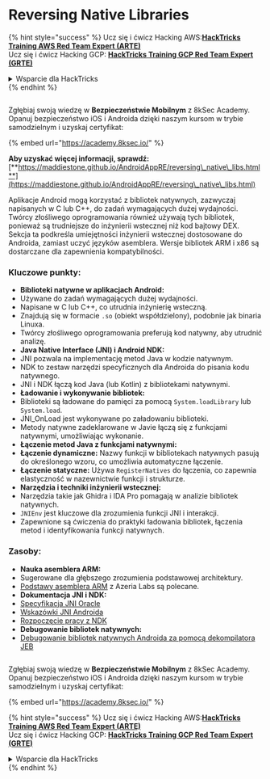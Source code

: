 # Reversing Native Libraries

{% hint style="success" %}
Ucz się i ćwicz Hacking AWS:<img src="/.gitbook/assets/arte.png" alt="" data-size="line">[**HackTricks Training AWS Red Team Expert (ARTE)**](https://training.hacktricks.xyz/courses/arte)<img src="/.gitbook/assets/arte.png" alt="" data-size="line">\
Ucz się i ćwicz Hacking GCP: <img src="/.gitbook/assets/grte.png" alt="" data-size="line">[**HackTricks Training GCP Red Team Expert (GRTE)**<img src="/.gitbook/assets/grte.png" alt="" data-size="line">](https://training.hacktricks.xyz/courses/grte)

<details>

<summary>Wsparcie dla HackTricks</summary>

* Sprawdź [**plany subskrypcyjne**](https://github.com/sponsors/carlospolop)!
* **Dołącz do** 💬 [**grupy Discord**](https://discord.gg/hRep4RUj7f) lub [**grupy telegram**](https://t.me/peass) lub **śledź** nas na **Twitterze** 🐦 [**@hacktricks\_live**](https://twitter.com/hacktricks\_live)**.**
* **Podziel się sztuczkami hackingowymi, przesyłając PR-y do** [**HackTricks**](https://github.com/carlospolop/hacktricks) i [**HackTricks Cloud**](https://github.com/carlospolop/hacktricks-cloud) repozytoriów github.

</details>
{% endhint %}

<figure><img src="/.gitbook/assets/image (2).png" alt=""><figcaption></figcaption></figure>

Zgłębiaj swoją wiedzę w **Bezpieczeństwie Mobilnym** z 8kSec Academy. Opanuj bezpieczeństwo iOS i Androida dzięki naszym kursom w trybie samodzielnym i uzyskaj certyfikat:

{% embed url="https://academy.8ksec.io/" %}


**Aby uzyskać więcej informacji, sprawdź:** [**https://maddiestone.github.io/AndroidAppRE/reversing\_native\_libs.html**](https://maddiestone.github.io/AndroidAppRE/reversing\_native\_libs.html)

Aplikacje Android mogą korzystać z bibliotek natywnych, zazwyczaj napisanych w C lub C++, do zadań wymagających dużej wydajności. Twórcy złośliwego oprogramowania również używają tych bibliotek, ponieważ są trudniejsze do inżynierii wstecznej niż kod bajtowy DEX. Sekcja ta podkreśla umiejętności inżynierii wstecznej dostosowane do Androida, zamiast uczyć języków asemblera. Wersje bibliotek ARM i x86 są dostarczane dla zapewnienia kompatybilności.

### Kluczowe punkty:

* **Biblioteki natywne w aplikacjach Android:**
* Używane do zadań wymagających dużej wydajności.
* Napisane w C lub C++, co utrudnia inżynierię wsteczną.
* Znajdują się w formacie `.so` (obiekt współdzielony), podobnie jak binaria Linuxa.
* Twórcy złośliwego oprogramowania preferują kod natywny, aby utrudnić analizę.
* **Java Native Interface (JNI) i Android NDK:**
* JNI pozwala na implementację metod Java w kodzie natywnym.
* NDK to zestaw narzędzi specyficznych dla Androida do pisania kodu natywnego.
* JNI i NDK łączą kod Java (lub Kotlin) z bibliotekami natywnymi.
* **Ładowanie i wykonywanie bibliotek:**
* Biblioteki są ładowane do pamięci za pomocą `System.loadLibrary` lub `System.load`.
* JNI\_OnLoad jest wykonywane po załadowaniu biblioteki.
* Metody natywne zadeklarowane w Javie łączą się z funkcjami natywnymi, umożliwiając wykonanie.
* **Łączenie metod Java z funkcjami natywnymi:**
* **Łączenie dynamiczne:** Nazwy funkcji w bibliotekach natywnych pasują do określonego wzoru, co umożliwia automatyczne łączenie.
* **Łączenie statyczne:** Używa `RegisterNatives` do łączenia, co zapewnia elastyczność w nazewnictwie funkcji i strukturze.
* **Narzędzia i techniki inżynierii wstecznej:**
* Narzędzia takie jak Ghidra i IDA Pro pomagają w analizie bibliotek natywnych.
* `JNIEnv` jest kluczowe dla zrozumienia funkcji JNI i interakcji.
* Zapewnione są ćwiczenia do praktyki ładowania bibliotek, łączenia metod i identyfikowania funkcji natywnych.

### Zasoby:

* **Nauka asemblera ARM:**
* Sugerowane dla głębszego zrozumienia podstawowej architektury.
* [Podstawy asemblera ARM](https://azeria-labs.com/writing-arm-assembly-part-1/) z Azeria Labs są polecane.
* **Dokumentacja JNI i NDK:**
* [Specyfikacja JNI Oracle](https://docs.oracle.com/javase/7/docs/technotes/guides/jni/spec/jniTOC.html)
* [Wskazówki JNI Androida](https://developer.android.com/training/articles/perf-jni)
* [Rozpoczęcie pracy z NDK](https://developer.android.com/ndk/guides/)
* **Debugowanie bibliotek natywnych:**
* [Debugowanie bibliotek natywnych Androida za pomocą dekompilatora JEB](https://medium.com/@shubhamsonani/how-to-debug-android-native-libraries-using-jeb-decompiler-eec681a22cf3)


<figure><img src="/.gitbook/assets/image (2).png" alt=""><figcaption></figcaption></figure>

Zgłębiaj swoją wiedzę w **Bezpieczeństwie Mobilnym** z 8kSec Academy. Opanuj bezpieczeństwo iOS i Androida dzięki naszym kursom w trybie samodzielnym i uzyskaj certyfikat:

{% embed url="https://academy.8ksec.io/" %}

{% hint style="success" %}
Ucz się i ćwicz Hacking AWS:<img src="/.gitbook/assets/arte.png" alt="" data-size="line">[**HackTricks Training AWS Red Team Expert (ARTE)**](https://training.hacktricks.xyz/courses/arte)<img src="/.gitbook/assets/arte.png" alt="" data-size="line">\
Ucz się i ćwicz Hacking GCP: <img src="/.gitbook/assets/grte.png" alt="" data-size="line">[**HackTricks Training GCP Red Team Expert (GRTE)**<img src="/.gitbook/assets/grte.png" alt="" data-size="line">](https://training.hacktricks.xyz/courses/grte)

<details>

<summary>Wsparcie dla HackTricks</summary>

* Sprawdź [**plany subskrypcyjne**](https://github.com/sponsors/carlospolop)!
* **Dołącz do** 💬 [**grupy Discord**](https://discord.gg/hRep4RUj7f) lub [**grupy telegram**](https://t.me/peass) lub **śledź** nas na **Twitterze** 🐦 [**@hacktricks\_live**](https://twitter.com/hacktricks\_live)**.**
* **Podziel się sztuczkami hackingowymi, przesyłając PR-y do** [**HackTricks**](https://github.com/carlospolop/hacktricks) i [**HackTricks Cloud**](https://github.com/carlospolop/hacktricks-cloud) repozytoriów github.

</details>
{% endhint %}
